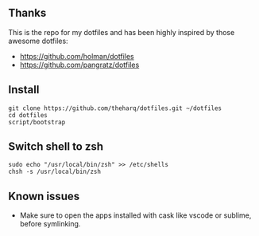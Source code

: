 ## Thanks

This is the repo for my dotfiles and has been highly inspired by
those awesome dotfiles:

- https://github.com/holman/dotfiles
- https://github.com/pangratz/dotfiles

## Install

	git clone https://github.com/theharq/dotfiles.git ~/dotfiles
	cd dotfiles
	script/bootstrap

## Switch shell to zsh

    sudo echo "/usr/local/bin/zsh" >> /etc/shells
    chsh -s /usr/local/bin/zsh

## Known issues

- Make sure to open the apps installed with cask like vscode or sublime, before symlinking.

